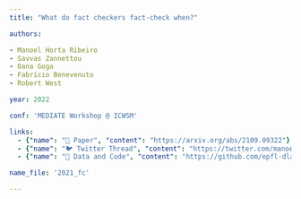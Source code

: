 ```yaml
---
title: "What do fact checkers fact-check when?"

authors:

- Manoel Horta Ribeiro
- Savvas Zannettou
- Oana Goga
- Fabrício Benevenuto
- Robert West

year: 2022

conf: 'MEDIATE Workshop @ ICWSM'

links:
  - {"name": "📜 Paper", "content": "https://arxiv.org/abs/2109.09322"}
  - {"name": "🐦 Twitter Thread", "content": "https://twitter.com/manoelribeiro/status/1440308273085706242"}
  - {"name": "🔗️ Data and Code", "content": "https://github.com/epfl-dlab/fact-checkers-fact-check"}

name_file: '2021_fc'

---
```

